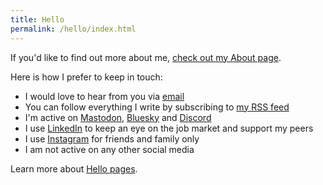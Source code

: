 ```yaml
---
title: Hello
permalink: /hello/index.html
---
```


If you'd like to find out more about me, [check out my About page](/about/).

Here is how I prefer to keep in touch:

- I would love to hear from you via [email](mailto:niclake13@gmail.com)
- You can follow everything I write by subscribing to [my RSS feed](/feed.xml)
- I'm active on [Mastodon](https://mastodon.social/@niclake), [Bluesky](https://bsky.app/profile/niclake.me) and [Discord](http://discordapp.com/users/147383526323388416)
- I use [LinkedIn](https://www.linkedin.com/in/niclake/) to keep an eye on the job market and support my peers
- I use [Instagram](http://instagram.com/niclake) for friends and family only
- I am not active on any other social media

Learn more about [Hello pages](https://alastairjohnston.com/introducing-hello-pages/).
